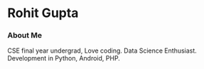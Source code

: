 # Rohit Gupta

### About Me

CSE final year undergrad, Love coding. Data Science Enthusiast. Development in Python, Android, PHP.